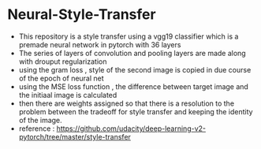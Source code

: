 # Neural-Style-Transfer
- This repository is a style transfer using a vgg19 classifier which is a premade neural network in pytorch with 36 layers
- The series of layers of convolution and pooling layers are made along with drouput regularization
- using the gram loss , style of the second image is copied in due course of the epoch of neural net
- using the MSE loss function , the difference between target image and the initiaal image is calculated
- then there are weights assigned so that there is a resolution to the problem between the tradeoff for style transfer and keeping 
  the identity of the image.
- reference : https://github.com/udacity/deep-learning-v2-pytorch/tree/master/style-transfer
